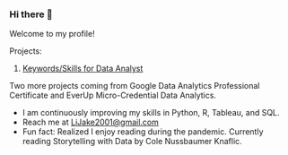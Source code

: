 ### Hi there 👋
Welcome to my profile!

Projects:
1. [Keywords/Skills for Data Analyst](https://github.com/JakeLi2001/Academic-Projects)

Two more projects coming from Google Data Analytics Professional Certificate and EverUp Micro-Credential Data Analytics.

- I am continuously improving my skills in Python, R, Tableau, and SQL.
- Reach me at LiJake2001@gmail.com
- Fun fact: Realized I enjoy reading during the pandemic. Currently reading Storytelling with Data by Cole Nussbaumer Knaflic.



<!--
**JakeLi2001/JakeLi2001** is a ✨ _special_ ✨ repository because its `README.md` (this file) appears on your GitHub profile.

Here are some ideas to get you started:

- 🔭 I’m currently working on ...
- 🌱 I’m currently learning ...
- 👯 I’m looking to collaborate on ...
- 🤔 I’m looking for help with ...
- 💬 Ask me about ...
- 📫 How to reach me: ...
- 😄 Pronouns: ...
- ⚡ Fun fact: ...
-->
